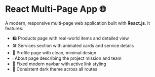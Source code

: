 # React Multi-Page App 🌐

A modern, responsive multi-page web application built with **React.js**. It features:

- 🛍️ Products page with real-world items and detailed view  
- 🛠️ Services section with animated cards and service details  
- 👤 Profile page with clean, minimal design  
- ℹ️ About page describing the project mission and team  
- 🔗 Fixed modern navbar with active link styling  
- 🎨 Consistent dark theme across all routes
